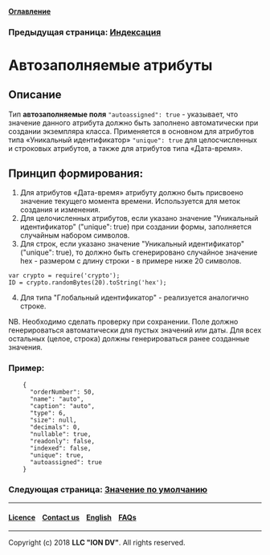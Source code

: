 #### [Оглавление](/docs/ru/index.md)

### Предыдущая страница: [Индексация](/docs/ru/2_system_description/metadata_structure/meta_class/atr_indexed.md)

# Автозаполняемые атрибуты

## Описание
Тип **автозаполняемые поля** `"autoassigned": true` - указывает, что значение данного атрибута должно быть заполнено автоматически при создании экземпляра класса. Применяется в основном для атрибутов типа «Уникальный идентификатор» `"unique": true` для целосчисленных и строковых атрибутов, а также для атрибутов типа «Дата-время». 

## Принцип формирования:

1. Для атрибутов «Дата-время» атрибуту должно быть присвоено значение текущего момента времени. Используется для меток создания и изменения.
2. Для целочисленных атрибутов, если указано значение "Уникальный идентификатор" ("unique": true) при создании формы, заполняется случайным набором символов.
3. Для строк, если указано значение "Уникальный идентификатор" ("unique": true), то должно быть сгенерировано случайное значение hex - размером с длину строки - в примере ниже 20 символов.
```
var crypto = require('crypto');
ID = crypto.randomBytes(20).toString('hex');
```
4. Для типа "Глобальный идентификатор" - реализуется аналогично строке. 

NB. Необходимо сделать проверку при сохранении. Поле должно генерироваться автоматически для пустых значений или даты. Для всех остальных (целое, строка) должны генерироваться ранее созданные значения.

### Пример:
```
    {
      "orderNumber": 50,
      "name": "auto",
      "caption": "auto",
      "type": 6,
      "size": null,
      "decimals": 0,
      "nullable": true,
      "readonly": false,
      "indexed": false,
      "unique": true,
      "autoassigned": true
    }
```

### Следующая страница: [Значение по умолчанию](/docs/ru/2_system_description/metadata_structure/meta_class/atr_default_value.md)
--------------------------------------------------------------------------  


 #### [Licence](/LICENCE.md) &ensp;  [Contact us](https://iondv.com) &ensp;  [English](/docs/en/2_system_description/metadata_structure/meta_class/atr_autoassigned.md)    &ensp; [FAQs](/faqs.md)          



--------------------------------------------------------------------------  

Copyright (c) 2018 **LLC "ION DV"**.
All rights reserved. 
